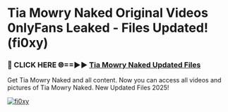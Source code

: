 # Tia Mowry Naked Original Videos 0nlyFans Leaked - Files Updated! (fi0xy)

<h3>🔴 CLICK HERE 🌐==►► <a href="https://tinyurl.com/yckcrads" rel="nofollow">Tia Mowry Naked Updated Files</a></h3>

Get Tia Mowry Naked and all content. Now you can access all videos and pictures of Tia Mowry Naked. New Updated Files 2025!

[![fi0xy](https://i.imgur.com/hpKpOFt.gif)](https://tinyurl.com/yckcrads)
